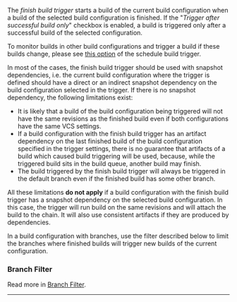 [//]: # (title: Configuring Finish Build Trigger)
[//]: # (auxiliary-id: Configuring Finish Build Trigger)

The _finish build trigger_ starts a build of the current build configuration when a build of the selected build configuration is finished. If the "_Trigger after successful build only_" checkbox is enabled, a build is triggered only after a successful build of the selected configuration.

To monitor builds in other build configurations and trigger a build if these builds change, please see [this option](configuring-schedule-triggers.md#Build+Changes) of the schedule build trigger.

In most of the cases, the finish build trigger should be used with snapshot dependencies, i.e. the current build configuration where the trigger is defined should have a direct or an indirect snapshot dependency on the build configuration selected in the trigger. If there is no snapshot dependency, the following limitations exist:
* It is likely that a build of the build configuration being triggered will not have the same revisions as the finished build even if both configurations have the same VCS settings.
* If a build configuration with the finish build trigger has an artifact dependency on the last finished build of the build configuration specified in the trigger settings, there is no guarantee that artifacts of a build which caused build triggering will be used, because, while the triggered build sits in the build queue, another build may finish.
* The build triggered by the finish build trigger will always be triggered in the default branch even if the finished build has some other branch.

All these limitations __do not apply__ if a build configuration with the finish build trigger has a snapshot dependency on the selected build configuration. In this case, the trigger will run build on the same revisions and will attach the build to the chain. It will also use consistent artifacts if they are produced by dependencies.

In a build configuration with branches, use the filter described below to limit the branches where finished builds will trigger new builds of the current configuration.

### Branch Filter

Read more in [Branch Filter](branch-filter.md).

__ __